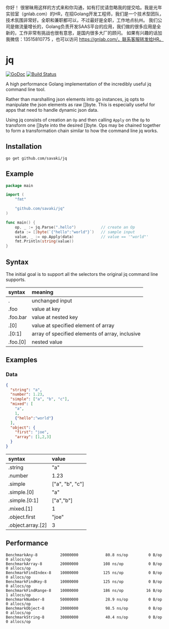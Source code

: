 你好！
很冒昧用这样的方式来和你沟通，如有打扰请忽略我的提交哈。我是光年实验室（gnlab.com）的HR，在招Golang开发工程师，我们是一个技术型团队，技术氛围非常好。全职和兼职都可以，不过最好是全职，工作地点杭州。
我们公司是做流量增长的，Golang负责开发SAAS平台的应用，我们做的很多应用是全新的，工作非常有挑战也很有意思，是国内很多大厂的顾问。
如果有兴趣的话加我微信：13515810775  ，也可以访问 https://gnlab.com/，联系客服转发给HR。
# jq

[![GoDoc](https://godoc.org/github.com/savaki/jq?status.svg)](https://godoc.org/github.com/savaki/jq)
[![Build Status](https://snap-ci.com/savaki/jq/branch/master/build_image)](https://snap-ci.com/savaki/jq/branch/master)

A high performance Golang implementation of the incredibly useful jq command line tool.

Rather than marshalling json elements into go instances, jq opts to manipulate the json elements as raw []byte.  This
is especially useful for apps that need to handle dynamic json data.

Using jq consists of creation an ```Op``` and then calling ```Apply``` on the ```Op``` to transform one []byte into the 
desired []byte.  Ops may be chained together to form a transformation chain similar to how the command line jq works.   

## Installation

```
go get github.com/savaki/jq
```

## Example

```go
package main

import (
	"fmt"

	"github.com/savaki/jq"
)

func main() {
	op, _ := jq.Parse(".hello")           // create an Op
	data := []byte(`{"hello":"world"}`)   // sample input
	value, _ := op.Apply(data)            // value == '"world"'
	fmt.Println(string(value))
}
```

## Syntax

The initial goal is to support all the selectors the original jq command line supports.

| syntax | meaning|
| :--- | :--- |
| . |  unchanged input |
| .foo |  value at key |
| .foo.bar |  value at nested key |
| .[0] | value at specified element of array | 
| .[0:1] | array of specified elements of array, inclusive |
| .foo.[0] | nested value |

## Examples

### Data
```json
{
  "string": "a",
  "number": 1.23,
  "simple": ["a", "b", "c"],
  "mixed": [
    "a",
    1,
    {"hello":"world"}
  ],
  "object": {
    "first": "joe",
    "array": [1,2,3]
  }
}
```

| syntax | value |
| :--- | :--- |
| .string | "a" |
| .number| 1.23 |
| .simple | ["a", "b", "c"] |
| .simple.[0] | "a" |
| .simple.[0:1] | ["a","b"] |
| .mixed.[1] | 1
| .object.first | "joe" |
| .object.array.[2] | 3 |

## Performance

```
BenchmarkAny-8         	20000000	        80.8 ns/op	       0 B/op	       0 allocs/op
BenchmarkArray-8       	20000000	       108 ns/op	       0 B/op	       0 allocs/op
BenchmarkFindIndex-8   	10000000	       125 ns/op	       0 B/op	       0 allocs/op
BenchmarkFindKey-8     	10000000	       125 ns/op	       0 B/op	       0 allocs/op
BenchmarkFindRange-8   	10000000	       186 ns/op	      16 B/op	       1 allocs/op
BenchmarkNumber-8      	50000000	        28.9 ns/op	       0 B/op	       0 allocs/op
BenchmarkObject-8      	20000000	        98.5 ns/op	       0 B/op	       0 allocs/op
BenchmarkString-8      	30000000	        40.4 ns/op	       0 B/op	       0 allocs/op
```


